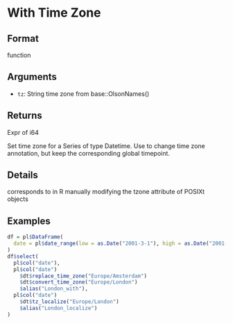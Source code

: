 # With Time Zone

## Format

function

## Arguments

- `tz`: String time zone from base::OlsonNames()

## Returns

Expr of i64

Set time zone for a Series of type Datetime. Use to change time zone annotation, but keep the corresponding global timepoint.

## Details

corresponds to in R manually modifying the tzone attribute of POSIXt objects

## Examples

```r
df = pl$DataFrame(
  date = pl$date_range(low = as.Date("2001-3-1"), high = as.Date("2001-5-1"), interval = "1mo")
)
df$select(
  pl$col("date"),
  pl$col("date")
    $dt$replace_time_zone("Europe/Amsterdam")
    $dt$convert_time_zone("Europe/London")
    $alias("London_with"),
  pl$col("date")
    $dt$tz_localize("Europe/London")
    $alias("London_localize")
)
```